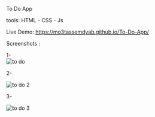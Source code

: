 
To Do App

tools: HTML - CSS - Js

Live Demo: https://mo3tassemdyab.github.io/To-Do-App/

Screenshots :


 1-  
![to do](https://github.com/user-attachments/assets/9644ed6c-5763-4071-b1de-93181a7d7df7)


2- 

![to do 2](https://github.com/user-attachments/assets/5f46018c-7735-4e1f-96d7-aaedcaef1abf)

3-

![to do 3](https://github.com/user-attachments/assets/aafd0420-b225-4e8d-a5f9-4fe61294430b)
